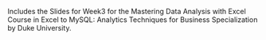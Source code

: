 Includes the Slides for Week3 for the Mastering Data Analysis with Excel Course in Excel to MySQL: Analytics Techniques for Business Specialization by Duke University.
